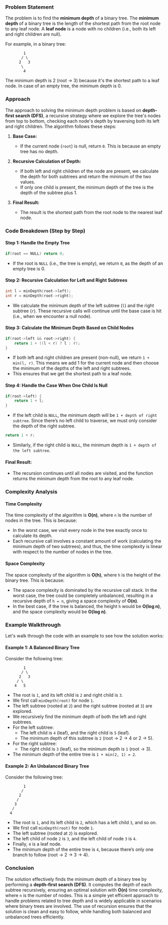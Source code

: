 ### Problem Statement

The problem is to find the **minimum depth** of a binary tree. The **minimum depth** of a binary tree is the length of the shortest path from the root node to any leaf node. A **leaf node** is a node with no children (i.e., both its left and right children are null).

For example, in a binary tree:

```
        1
       / \
      2   3
       \
        4
```

The minimum depth is 2 (root → 3) because it's the shortest path to a leaf node. In case of an empty tree, the minimum depth is 0.

### Approach

The approach to solving the minimum depth problem is based on **depth-first search (DFS)**, a recursive strategy where we explore the tree's nodes from top to bottom, checking each node's depth by traversing both its left and right children. The algorithm follows these steps:

1. **Base Case:**
   - If the current node (`root`) is null, return `0`. This is because an empty tree has no depth.
   
2. **Recursive Calculation of Depth:**
   - If both left and right children of the node are present, we calculate the depth for both subtrees and return the minimum of the two values.
   - If only one child is present, the minimum depth of the tree is the depth of the subtree plus 1.

3. **Final Result:**
   - The result is the shortest path from the root node to the nearest leaf node.

### Code Breakdown (Step by Step)

#### Step 1: Handle the Empty Tree

```cpp
if(root == NULL) return 0;
```
- If the root is `NULL` (i.e., the tree is empty), we return `0`, as the depth of an empty tree is 0.

#### Step 2: Recursive Calculation for Left and Right Subtrees

```cpp
int l = minDepth(root->left);
int r = minDepth(root->right);
```
- We calculate the minimum depth of the left subtree (`l`) and the right subtree (`r`). These recursive calls will continue until the base case is hit (i.e., when we encounter a null node).

#### Step 3: Calculate the Minimum Depth Based on Child Nodes

```cpp
if(root->left && root->right) {
    return 1 + ((l < r) ? l : r);
}
```
- If both left and right children are present (non-null), we return `1 + min(l, r)`. This means we add 1 for the current node and then choose the minimum of the depths of the left and right subtrees.
- This ensures that we get the shortest path to a leaf node.

#### Step 4: Handle the Case When One Child Is Null

```cpp
if(root->left) {
    return 1 + l;
}
```
- If the left child is `NULL`, the minimum depth will be `1 + depth of right subtree`. Since there’s no left child to traverse, we must only consider the depth of the right subtree.

```cpp
return 1 + r;
```
- Similarly, if the right child is `NULL`, the minimum depth is `1 + depth of the left subtree`.

#### Final Result:
- The recursion continues until all nodes are visited, and the function returns the minimum depth from the root to any leaf node.

### Complexity Analysis

#### Time Complexity

The time complexity of the algorithm is **O(n)**, where `n` is the number of nodes in the tree. This is because:
- In the worst case, we visit every node in the tree exactly once to calculate its depth.
- Each recursive call involves a constant amount of work (calculating the minimum depth of two subtrees), and thus, the time complexity is linear with respect to the number of nodes in the tree.

#### Space Complexity

The space complexity of the algorithm is **O(h)**, where `h` is the height of the binary tree. This is because:
- The space complexity is dominated by the recursive call stack. In the worst case, the tree could be completely unbalanced, resulting in a recursive depth of `h = n`, giving a space complexity of **O(n)**.
- In the best case, if the tree is balanced, the height `h` would be **O(log n)**, and the space complexity would be **O(log n)**.

### Example Walkthrough

Let's walk through the code with an example to see how the solution works:

#### Example 1: A Balanced Binary Tree

Consider the following tree:

```
        1
       / \
      2   3
     / \
    4   5
```

- The root is `1`, and its left child is `2` and right child is `3`.
- We first call `minDepth(root)` for node `1`.
- The left subtree (rooted at `2`) and the right subtree (rooted at `3`) are explored.
- We recursively find the minimum depth of both the left and right subtrees.
- For the left subtree:
  - The left child is `4` (leaf), and the right child is `5` (leaf).
  - The minimum depth of this subtree is `2` (root → 2 → 4 or 2 → 5).
- For the right subtree:
  - The right child is `3` (leaf), so the minimum depth is `1` (root → 3).
- The minimum depth of the entire tree is `1 + min(2, 1) = 2`.

#### Example 2: An Unbalanced Binary Tree

Consider the following tree:

```
        1
       /
      2
     /
    3
   /
  4
```

- The root is `1`, and its left child is `2`, which has a left child `3`, and so on.
- We first call `minDepth(root)` for node `1`.
- The left subtree (rooted at `2`) is explored.
- The left child of node `2` is `3`, and the left child of node `3` is `4`.
- Finally, `4` is a leaf node.
- The minimum depth of the entire tree is `4`, because there’s only one branch to follow (root → 2 → 3 → 4).

### Conclusion

The solution effectively finds the minimum depth of a binary tree by performing a **depth-first search (DFS)**. It computes the depth of each subtree recursively, ensuring an optimal solution with **O(n)** time complexity, where `n` is the number of nodes. This is a simple yet efficient approach to handle problems related to tree depth and is widely applicable in scenarios where binary trees are involved. The use of recursion ensures that the solution is clean and easy to follow, while handling both balanced and unbalanced trees efficiently.